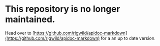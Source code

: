 # This repository is no longer maintained.

Head over to [https://github.com/rigwild/apidoc-markdown](https://github.com/rigwild/apidoc-markdown) for a an up to date version.
